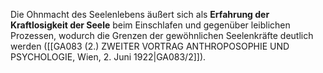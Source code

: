 
Die Ohnmacht des Seelenlebens äußert sich als **Erfahrung der Kraftlosigkeit der Seele** beim Einschlafen und gegenüber leiblichen Prozessen, wodurch die Grenzen der gewöhnlichen Seelenkräfte deutlich werden ([[GA083 (2.) ZWEITER VORTRAG ANTHROPOSOPHIE UND PSYCHOLOGIE, Wien, 2. Juni 1922|GA083/2]]).
